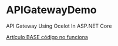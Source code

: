 # APIGatewayDemo
API Gateway Using Ocelot In ASP.NET Core


[Artículo BASE código no funciona](URL "http://www.c-sharpcorner.com/article/building-api-gateway-using-ocelot-in-asp-net-core/")
